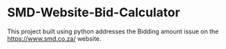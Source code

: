 # SMD-Website-Bid-Calculator
This project built using python addresses the Bidding amount issue on the https://www.smd.co.za/ website. 
